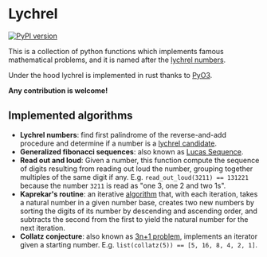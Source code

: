 # Lychrel

[![PyPI version](https://badge.fury.io/py/lychrel.svg)](https://badge.fury.io/py/lychrel)

This is a collection of python functions which implements famous mathematical problems, and it is named after
the [lychrel numbers](https://en.wikipedia.org/wiki/Lychrel_number).

Under the hood lychrel is implemented in rust thanks to [PyO3](https://github.com/PyO3/pyo3).

**Any contribution is welcome!**

## Implemented algorithms

- **Lychrel numbers**: find first palindrome of the reverse-and-add procedure and determine if a number is
  a [lychrel candidate](https://en.wikipedia.org/wiki/Lychrel_number).
- **Generalized fibonacci sequences**: also known as [Lucas Sequence](https://en.wikipedia.org/wiki/Lucas_sequence).
- **Read out and loud**: Given a number, this function compute the sequence of digits resulting from reading out loud
  the number, grouping together multiples of the same digit if any. E.g. `read_out_loud(3211) == 131221` because the
  number `3211` is read as "one 3, one 2 and two 1s".
- **Kaprekar's routine**: an iterative [algorithm](https://en.wikipedia.org/wiki/Kaprekar%27s_routine) that, with each
  iteration, takes a natural number in a given number base, creates two new numbers by sorting the digits of its number
  by descending and ascending order, and subtracts the second from the first to yield the natural number for the next
  iteration.
- **Collatz conjecture**: also known as [3n+1 problem](https://en.wikipedia.org/wiki/Collatz_conjecture), implements an
  iterator given a starting number. E.g. `list(collatz(5)) == [5, 16, 8, 4, 2, 1]`.
